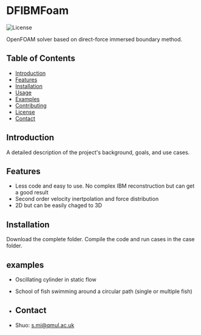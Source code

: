 # DFIBMFoam

![License](https://img.shields.io/badge/license-MIT-blue.svg) 

OpenFOAM solver based on direct-force immersed boundary method.

## Table of Contents

- [Introduction](#introduction)
- [Features](#features)
- [Installation](#installation)
- [Usage](#usage)
- [Examples](#examples)
- [Contributing](#contributing)
- [License](#license)
- [Contact](#contact)

## Introduction

A detailed description of the project's background, goals, and use cases.

## Features

- Less code and easy to use. No complex IBM reconstruction but can get a good result
- Second order velocity inertpolation and force distribution
- 2D but can be easily chaged to 3D

## Installation

Download the complete folder. Compile the code and run cases in the case folder.

## examples
- Oscillating cylinder in static flow

- School of fish swimming around a circular path (single or multiple fish)

- ## Contact
- Shuo: s.mi@qmul.ac.uk
